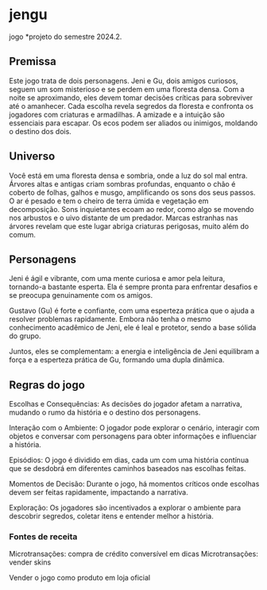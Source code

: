 # jengu
jogo
*projeto do semestre 2024.2.
## Premissa

Este jogo trata de dois personagens. Jeni e Gu, dois amigos curiosos, seguem um som misterioso e se perdem em uma floresta densa. Com a noite se aproximando, eles devem tomar decisões críticas para sobreviver até o amanhecer. Cada escolha revela segredos da floresta e confronta os jogadores com criaturas e armadilhas. A amizade e a intuição são essenciais para escapar. Os ecos podem ser aliados ou inimigos, moldando o destino dos dois.

## Universo 
Você está em uma floresta densa e sombria, onde a luz do sol mal entra. Árvores altas e antigas criam sombras profundas, enquanto o chão é coberto de folhas, galhos e musgo, amplificando os sons dos seus passos. O ar é pesado e tem o cheiro de terra úmida e vegetação em decomposição. Sons inquietantes ecoam ao redor, como algo se movendo nos arbustos e o uivo distante de um predador. Marcas estranhas nas árvores revelam que este lugar abriga criaturas perigosas, muito além do comum.

## Personagens
Jeni é ágil e vibrante, com uma mente curiosa e amor pela leitura, tornando-a bastante esperta. Ela é sempre pronta para enfrentar desafios e se preocupa genuinamente com os amigos.

Gustavo (Gu) é forte e confiante, com uma esperteza prática que o ajuda a resolver problemas rapidamente. Embora não tenha o mesmo conhecimento acadêmico de Jeni, ele é leal e protetor, sendo a base sólida do grupo.

Juntos, eles se complementam: a energia e inteligência de Jeni equilibram a força e a esperteza prática de Gu, formando uma dupla dinâmica.

## Regras do jogo

Escolhas e Consequências: As decisões do jogador afetam a narrativa, mudando o rumo da história e o destino dos personagens.

Interação com o Ambiente: O jogador pode explorar o cenário, interagir com objetos e conversar com personagens para obter informações e influenciar a história.

Episódios: O jogo é dividido em dias, cada um com uma história contínua que se desdobrá em diferentes caminhos baseados nas escolhas feitas.

Momentos de Decisão: Durante o jogo, há momentos críticos onde escolhas devem ser feitas rapidamente, impactando a narrativa.

Exploração: Os jogadores são incentivados a explorar o ambiente para descobrir segredos, coletar itens e entender melhor a história.

### Fontes de receita

Microtransações: compra de crédito conversível em dicas
Microtransações: vender skins 

Vender o jogo como produto em loja oficial 
 

